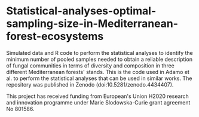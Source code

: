 # Statistical-analyses-optimal-sampling-size-in-Mediterranean-forest-ecosystems
Simulated data and R code to perform the statistical analyses to identify the minimum number of pooled samples needed to obtain a reliable description of fungal communities in terms of diversity and composition in three different Mediterranean forests' stands. This is the code used in Adamo et al. to perform the statistical analyses 
that can be used in similar works. The repository was published in Zenodo (doi:10.5281/zenodo.4434407).

This project has received funding from European's Union H2020 research and innovation programme under Marie Slodowska-Curie grant agreement No 801586.
